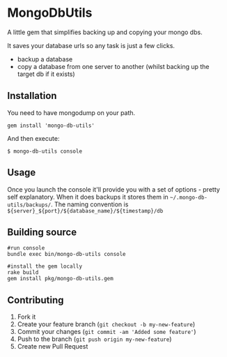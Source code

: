 # MongoDbUtils

A little gem that simplifies backing up and copying your mongo dbs.

It saves your database urls so any task is just a few clicks.

* backup a database
* copy a database from one server to another (whilst backing up the target db if it exists)



## Installation

You need to have mongodump on your path.

    gem install 'mongo-db-utils'

And then execute:

    $ mongo-db-utils console

## Usage
Once you launch the console it'll provide you with a set of options - pretty self explanatory.
When it does backups it stores them in ````~/.mongo-db-utils/backups/````. The naming convention is ````${server}_${port}/${database_name}/${timestamp}/db````


## Building source

    #run console
    bundle exec bin/mongo-db-utils console

    #install the gem locally
    rake build
    gem install pkg/mongo-db-utils.gem

## Contributing

1. Fork it
2. Create your feature branch (`git checkout -b my-new-feature`)
3. Commit your changes (`git commit -am 'Added some feature'`)
4. Push to the branch (`git push origin my-new-feature`)
5. Create new Pull Request
